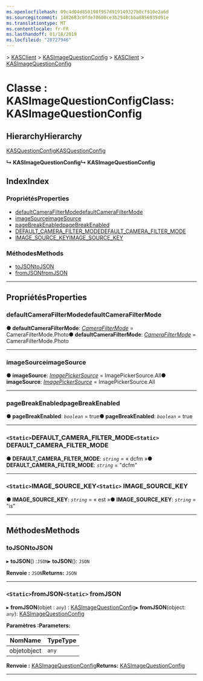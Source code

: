 ```yaml
---
ms.openlocfilehash: 09c4d04d850198f957d919149327b0cf910e2a6d
ms.sourcegitcommit: 1482683c0fde70600ce3b2948cbba8856935d91e
ms.translationtype: MT
ms.contentlocale: fr-FR
ms.lasthandoff: 01/18/2019
ms.locfileid: "28727946"
---
```

<span data-ttu-id="13f77-101">[](../README.md) > [KASClient](../modules/kasclient.md) > [KASImageQuestionConfig](../classes/kasclient.kasimagequestionconfig.md)</span><span class="sxs-lookup"><span data-stu-id="13f77-101">[](../README.md) > [KASClient](../modules/kasclient.md) > [KASImageQuestionConfig](../classes/kasclient.kasimagequestionconfig.md)</span></span>

# <a name="class-kasimagequestionconfig"></a><span data-ttu-id="13f77-102">Classe : KASImageQuestionConfig</span><span class="sxs-lookup"><span data-stu-id="13f77-102">Class: KASImageQuestionConfig</span></span>

## <a name="hierarchy"></a><span data-ttu-id="13f77-103">Hierarchy</span><span class="sxs-lookup"><span data-stu-id="13f77-103">Hierarchy</span></span>

 [<span data-ttu-id="13f77-104">KASQuestionConfig</span><span class="sxs-lookup"><span data-stu-id="13f77-104">KASQuestionConfig</span></span>](kasclient.kasquestionconfig.md)

<span data-ttu-id="13f77-105">**↳ KASImageQuestionConfig**</span><span class="sxs-lookup"><span data-stu-id="13f77-105">**↳ KASImageQuestionConfig**</span></span>

## <a name="index"></a><span data-ttu-id="13f77-106">Index</span><span class="sxs-lookup"><span data-stu-id="13f77-106">Index</span></span>

### <a name="properties"></a><span data-ttu-id="13f77-107">Propriétés</span><span class="sxs-lookup"><span data-stu-id="13f77-107">Properties</span></span>

* [<span data-ttu-id="13f77-108">defaultCameraFilterMode</span><span class="sxs-lookup"><span data-stu-id="13f77-108">defaultCameraFilterMode</span></span>](kasclient.kasimagequestionconfig.md#defaultcamerafiltermode)
* [<span data-ttu-id="13f77-109">imageSource</span><span class="sxs-lookup"><span data-stu-id="13f77-109">imageSource</span></span>](kasclient.kasimagequestionconfig.md#imagesource)
* [<span data-ttu-id="13f77-110">pageBreakEnabled</span><span class="sxs-lookup"><span data-stu-id="13f77-110">pageBreakEnabled</span></span>](kasclient.kasimagequestionconfig.md#pagebreakenabled)
* [<span data-ttu-id="13f77-111">DEFAULT_CAMERA_FILTER_MODE</span><span class="sxs-lookup"><span data-stu-id="13f77-111">DEFAULT_CAMERA_FILTER_MODE</span></span>](kasclient.kasimagequestionconfig.md#default_camera_filter_mode)
* [<span data-ttu-id="13f77-112">IMAGE_SOURCE_KEY</span><span class="sxs-lookup"><span data-stu-id="13f77-112">IMAGE_SOURCE_KEY</span></span>](kasclient.kasimagequestionconfig.md#image_source_key)
### <a name="methods"></a><span data-ttu-id="13f77-113">Méthodes</span><span class="sxs-lookup"><span data-stu-id="13f77-113">Methods</span></span>

* [<span data-ttu-id="13f77-114">toJSON</span><span class="sxs-lookup"><span data-stu-id="13f77-114">toJSON</span></span>](kasclient.kasimagequestionconfig.md#tojson)
* [<span data-ttu-id="13f77-115">fromJSON</span><span class="sxs-lookup"><span data-stu-id="13f77-115">fromJSON</span></span>](kasclient.kasimagequestionconfig.md#fromjson)

---

## <a name="properties"></a><span data-ttu-id="13f77-116">Propriétés</span><span class="sxs-lookup"><span data-stu-id="13f77-116">Properties</span></span>

<a id="defaultcamerafiltermode"></a>

###  <a name="defaultcamerafiltermode"></a><span data-ttu-id="13f77-117">defaultCameraFilterMode</span><span class="sxs-lookup"><span data-stu-id="13f77-117">defaultCameraFilterMode</span></span>

<span data-ttu-id="13f77-118">**● defaultCameraFilterMode**: *[CameraFilterMode](../enums/kasclient.camerafiltermode.md)* = CameraFilterMode.Photo</span><span class="sxs-lookup"><span data-stu-id="13f77-118">**● defaultCameraFilterMode**: *[CameraFilterMode](../enums/kasclient.camerafiltermode.md)* =  CameraFilterMode.Photo</span></span>

___

<a id="imagesource"></a>

###  <a name="imagesource"></a><span data-ttu-id="13f77-119">imageSource</span><span class="sxs-lookup"><span data-stu-id="13f77-119">imageSource</span></span>

<span data-ttu-id="13f77-120">**● imageSource**: *[ImagePickerSource](../enums/kasclient.imagepickersource.md)* = ImagePickerSource.All</span><span class="sxs-lookup"><span data-stu-id="13f77-120">**● imageSource**: *[ImagePickerSource](../enums/kasclient.imagepickersource.md)* =  ImagePickerSource.All</span></span>

___

<a id="pagebreakenabled"></a>

###  <a name="pagebreakenabled"></a><span data-ttu-id="13f77-121">pageBreakEnabled</span><span class="sxs-lookup"><span data-stu-id="13f77-121">pageBreakEnabled</span></span>

<span data-ttu-id="13f77-122">**● pageBreakEnabled**: *`boolean`* = true</span><span class="sxs-lookup"><span data-stu-id="13f77-122">**● pageBreakEnabled**: *`boolean`* = true</span></span>

___

<a id="default_camera_filter_mode"></a>

### <a name="static-defaultcamerafiltermode"></a><span data-ttu-id="13f77-123">`<Static>`DEFAULT_CAMERA_FILTER_MODE</span><span class="sxs-lookup"><span data-stu-id="13f77-123">`<Static>` DEFAULT_CAMERA_FILTER_MODE</span></span>

<span data-ttu-id="13f77-124">**● DEFAULT_CAMERA_FILTER_MODE**: *`string`* = « dcfm »</span><span class="sxs-lookup"><span data-stu-id="13f77-124">**● DEFAULT_CAMERA_FILTER_MODE**: *`string`* = "dcfm"</span></span>

___

<a id="image_source_key"></a>

### <a name="static-imagesourcekey"></a><span data-ttu-id="13f77-125">`<Static>`IMAGE_SOURCE_KEY</span><span class="sxs-lookup"><span data-stu-id="13f77-125">`<Static>` IMAGE_SOURCE_KEY</span></span>

<span data-ttu-id="13f77-126">**● IMAGE_SOURCE_KEY**: *`string`* = « est »</span><span class="sxs-lookup"><span data-stu-id="13f77-126">**● IMAGE_SOURCE_KEY**: *`string`* = "is"</span></span>

___

## <a name="methods"></a><span data-ttu-id="13f77-127">Méthodes</span><span class="sxs-lookup"><span data-stu-id="13f77-127">Methods</span></span>

<a id="tojson"></a>

###  <a name="tojson"></a><span data-ttu-id="13f77-128">toJSON</span><span class="sxs-lookup"><span data-stu-id="13f77-128">toJSON</span></span>

<span data-ttu-id="13f77-129">▸ **toJSON**() :`JSON`</span><span class="sxs-lookup"><span data-stu-id="13f77-129">▸ **toJSON**(): `JSON`</span></span>

<span data-ttu-id="13f77-130">**Renvoie :** `JSON`</span><span class="sxs-lookup"><span data-stu-id="13f77-130">**Returns:** `JSON`</span></span>

___

<a id="fromjson"></a>

### <a name="static-fromjson"></a><span data-ttu-id="13f77-131">`<Static>`fromJSON</span><span class="sxs-lookup"><span data-stu-id="13f77-131">`<Static>` fromJSON</span></span>

<span data-ttu-id="13f77-132">▸ **fromJSON**(objet : *`any`*) : [KASImageQuestionConfig](kasclient.kasimagequestionconfig.md)</span><span class="sxs-lookup"><span data-stu-id="13f77-132">▸ **fromJSON**(object: *`any`*): [KASImageQuestionConfig](kasclient.kasimagequestionconfig.md)</span></span>

<span data-ttu-id="13f77-133">**Paramètres :**</span><span class="sxs-lookup"><span data-stu-id="13f77-133">**Parameters:**</span></span>

| <span data-ttu-id="13f77-134">Nom</span><span class="sxs-lookup"><span data-stu-id="13f77-134">Name</span></span> | <span data-ttu-id="13f77-135">Type</span><span class="sxs-lookup"><span data-stu-id="13f77-135">Type</span></span> |
| ------ | ------ |
| <span data-ttu-id="13f77-136">objet</span><span class="sxs-lookup"><span data-stu-id="13f77-136">object</span></span> | `any` |

<span data-ttu-id="13f77-137">**Renvoie :** [KASImageQuestionConfig](kasclient.kasimagequestionconfig.md)</span><span class="sxs-lookup"><span data-stu-id="13f77-137">**Returns:** [KASImageQuestionConfig](kasclient.kasimagequestionconfig.md)</span></span>

___

